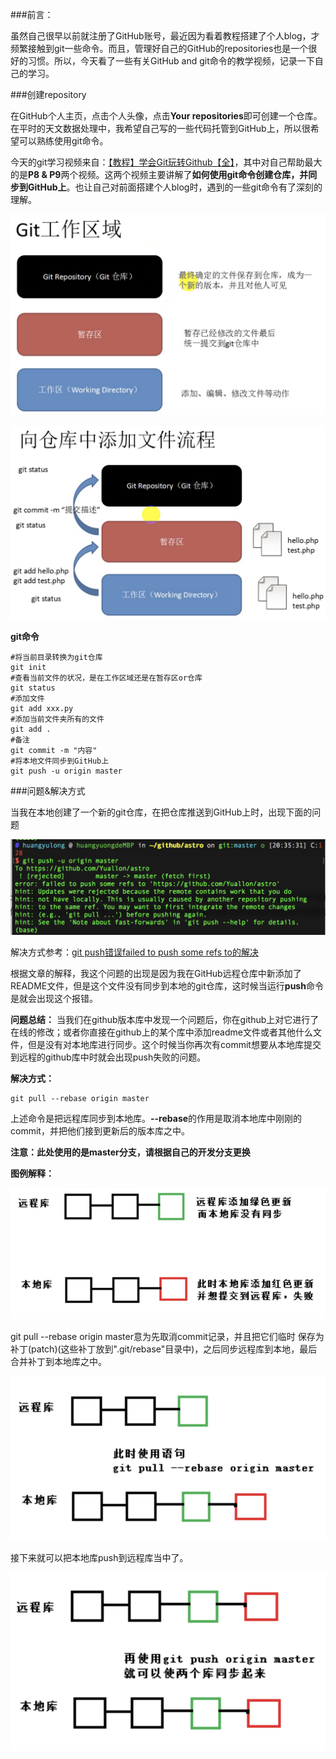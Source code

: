 
###前言：

虽然自己很早以前就注册了GitHub账号，最近因为看着教程搭建了个人blog，才频繁接触到git一些命令。而且，管理好自己的GitHub的repositories也是一个很好的习惯。所以，今天看了一些有关GitHub and git命令的教学视频，记录一下自己的学习。

###创建repository

在GitHub个人主页，点击个人头像，点击**Your repositories**即可创建一个仓库。在平时的天文数据处理中，我希望自己写的一些代码托管到GitHub上，所以很希望可以熟练使用git命令。

今天的git学习视频来自：[【教程】学会Git玩转Github【全】](https://www.bilibili.com/video/BV1Xx411m7kn?p=9)，其中对自己帮助最大的是**P8 & P9**两个视频。这两个视频主要讲解了**如何使用git命令创建仓库，并同步到GitHub上**。也让自己对前面搭建个人blog时，遇到的一些git命令有了深刻的理解。

![Git工作区域](/git1.png)

![Git文件添加流程](/git2.png)

**git命令**

```
#将当前目录转换为git仓库
git init
#查看当前文件的状况，是在工作区域还是在暂存区or仓库
git status
#添加文件
git add xxx.py
#添加当前文件夹所有的文件
git add .
#备注
git commit -m "内容"
#将本地文件同步到GitHub上
git push -u origin master
```

###问题&解决方式

当我在本地创建了一个新的git仓库，在把仓库推送到GitHub上时，出现下面的问题

![远程库与本地库不一致](/git_error1.png)

解决方式参考：[git push错误failed to push some refs to的解决](https://blog.csdn.net/MBuger/article/details/70197532?utm_medium=distribute.pc_relevant.none-task-blog-BlogCommendFromMachineLearnPai2-2.nonecase&depth_1-utm_source=distribute.pc_relevant.none-task-blog-BlogCommendFromMachineLearnPai2-2.nonecase)

根据文章的解释，我这个问题的出现是因为我在GitHub远程仓库中新添加了README文件，但是这个文件没有同步到本地的git仓库，这时候当运行**push**命令是就会出现这个报错。

**问题总结：** 当我们在github版本库中发现一个问题后，你在github上对它进行了在线的修改；或者你直接在github上的某个库中添加readme文件或者其他什么文件，但是没有对本地库进行同步。这个时候当你再次有commit想要从本地库提交到远程的github库中时就会出现push失败的问题。

**解决方式：**

```
git pull --rebase origin master
```

上述命令是把远程库同步到本地库。**--rebase**的作用是取消本地库中刚刚的commit，并把他们接到更新后的版本库之中。

**注意：此处使用的是master分支，请根据自己的开发分支更换**

**图例解释：**

![Git_push1](/git_push1.png)

git pull --rebase origin master意为先取消commit记录，并且把它们临时 保存为补丁(patch)(这些补丁放到".git/rebase"目录中)，之后同步远程库到本地，最后合并补丁到本地库之中。

![Git_push1](/git_push2.png)

接下来就可以把本地库push到远程库当中了。

![Git_push1](/git_push3.png)



